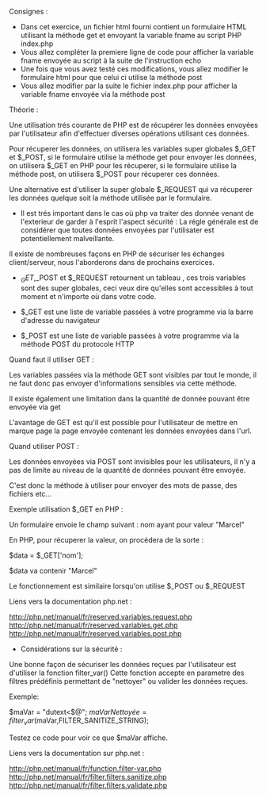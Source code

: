 Consignes :

- Dans cet exercice, un fichier html fourni contient un formulaire HTML utilisant la méthode get et envoyant la variable
fname au script PHP index.php
- Vous allez compléter la premiere ligne de code pour afficher la variable fname envoyée au script à la suite de l'instruction
echo
- Une fois que vous avez testé ces modifications, vous allez modifier le formulaire html pour que celui ci utilise la
méthode post
- Vous allez modifier par la suite le fichier index.php pour afficher la variable fname envoyée via la méthode post



Théorie :

Une utilisation trés courante de PHP est de récupérer les données envoyées par l'utilisateur afin d'effectuer diverses
opérations utilisant ces données.

Pour récuperer les données, on utilisera les variables super globales $_GET et $_POST, si le formulaire utilise la
méthode get pour envoyer les données, on utilisera $_GET en PHP pour les récuperer, si le formulaire utilise la méthode
post, on utilisera $_POST pour récuperer ces données.

Une alternative est d'utiliser la super globale $_REQUEST qui va récuperer les données quelque soit la méthode utilisée
par le formulaire.

- Il est trés important dans le cas où php va traiter des donnée venant de l'exterieur de garder à l'esprit l'aspect
sécurité : La régle générale est de considérer que toutes données envoyées par l'utilisater est potentiellement
malveillante.

Il existe de nombreuses façons en PHP de sécuriser les échanges client/serveur, nous l'aborderons dans de prochains exercices.


- $_GET,$_POST et $_REQUEST retournent un tableau , ces trois variables sont des super globales, ceci veux dire qu'elles
sont accessibles à tout moment et n'importe où dans votre code.

- $_GET est une liste de variable passées à votre programme via la barre d'adresse du navigateur
- $_POST est une liste de variable passées à votre programme via la méthode POST du protocole HTTP


Quand faut il utiliser GET :

Les variables passées via la méthode GET sont visibles par tout le monde, il ne faut donc pas envoyer d'informations sensibles
via cette méthode.

Il existe également une limitation dans la quantité de donnée pouvant être envoyée via get

L'avantage de GET est qu'il est possible pour l'utilisateur de mettre en marque page la page envoyée contenant les données
envoyées dans l'url.


Quand utiliser POST :

Les données envoyées via POST sont invisibles pour les utilisateurs, il n'y a pas de limite au niveau de la quantité de
données pouvant être envoyée.

C'est donc la méthode à utiliser pour envoyer des mots de passe, des fichiers etc...


Exemple utilisation $_GET en PHP :

Un formulaire envoie le champ suivant : nom ayant pour valeur "Marcel"

En PHP, pour récuperer la valeur, on procédera de la sorte :

$data = $_GET['nom'];

$data va contenir "Marcel"

Le fonctionnement est similaire lorsqu'on utilise $_POST ou $_REQUEST


Liens vers la documentation php.net :

http://php.net/manual/fr/reserved.variables.request.php
http://php.net/manual/fr/reserved.variables.get.php
http://php.net/manual/fr/reserved.variables.post.php


- Considérations sur la sécurité :

Une bonne façon de sécuriser les données reçues par l'utilisateur est d'utiliser la fonction filter_var()
Cette fonction accepte en parametre des filtres prédéfinis permettant de "nettoyer" ou valider les données reçues.

Exemple:

$maVar = "dutext<$@";
$maVarNettoyée = filter_var($maVar,FILTER_SANITIZE_STRING);

Testez ce code pour voir ce que $maVar affiche.

Liens vers la documentation sur php.net :

http://php.net/manual/fr/function.filter-var.php
http://php.net/manual/fr/filter.filters.sanitize.php
http://php.net/manual/fr/filter.filters.validate.php
